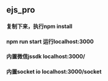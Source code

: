 ## ejs_pro
#### 复制下来，执行npm install
#### npm run start 运行localhost:3000
#### 内置微信jssdk   localhost:3000/   
#### 内置socket io   localhost:3000/socket   
